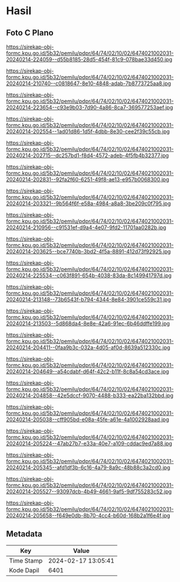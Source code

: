 # Hasil

## Foto C Plano

https://sirekap-obj-formc.kpu.go.id/5b32/pemilu/pdpr/64/74/02/10/02/6474021002031-20240214-224059--d55b8185-28d5-454f-81c9-078bae33d450.jpg

https://sirekap-obj-formc.kpu.go.id/5b32/pemilu/pdpr/64/74/02/10/02/6474021002031-20240214-210740--c0818647-8e10-4848-adab-7b8773725aa8.jpg

https://sirekap-obj-formc.kpu.go.id/5b32/pemilu/pdpr/64/74/02/10/02/6474021002031-20240214-223654--c93e9b03-7d90-4a86-8ca7-369577253aef.jpg

https://sirekap-obj-formc.kpu.go.id/5b32/pemilu/pdpr/64/74/02/10/02/6474021002031-20240214-202554--1ad01d86-1d5f-4dbb-8e30-cee2f39c55cb.jpg

https://sirekap-obj-formc.kpu.go.id/5b32/pemilu/pdpr/64/74/02/10/02/6474021002031-20240214-202715--dc257bd1-f8d4-4572-adeb-4f5fb4b32377.jpg

https://sirekap-obj-formc.kpu.go.id/5b32/pemilu/pdpr/64/74/02/10/02/6474021002031-20240214-202831--92fa2f60-6251-49f8-ae13-e957b0068300.jpg

https://sirekap-obj-formc.kpu.go.id/5b32/pemilu/pdpr/64/74/02/10/02/6474021002031-20240214-203321--9b564f6f-e58a-4984-a8a8-3be209c0f795.jpg

https://sirekap-obj-formc.kpu.go.id/5b32/pemilu/pdpr/64/74/02/10/02/6474021002031-20240214-210956--c91531ef-d9a4-4e07-9fd2-11701aa0282b.jpg

https://sirekap-obj-formc.kpu.go.id/5b32/pemilu/pdpr/64/74/02/10/02/6474021002031-20240214-203625--bce7740b-3bd2-4f5a-8891-412d73f92925.jpg

https://sirekap-obj-formc.kpu.go.id/5b32/pemilu/pdpr/64/74/02/10/02/6474021002031-20240214-225534--c063f891-654b-4038-83da-8c149941797d.jpg

https://sirekap-obj-formc.kpu.go.id/5b32/pemilu/pdpr/64/74/02/10/02/6474021002031-20240214-213148--73b6543f-b794-4344-8e84-3901ce559c31.jpg

https://sirekap-obj-formc.kpu.go.id/5b32/pemilu/pdpr/64/74/02/10/02/6474021002031-20240214-213503--5d868da4-8e8e-42a6-91ec-6b46ddffe199.jpg

https://sirekap-obj-formc.kpu.go.id/5b32/pemilu/pdpr/64/74/02/10/02/6474021002031-20240214-204411--0faa9b3c-032a-4d05-af0d-8639a512330c.jpg

https://sirekap-obj-formc.kpu.go.id/5b32/pemilu/pdpr/64/74/02/10/02/6474021002031-20240214-204649--a54cdabf-d64f-42c2-b11f-8c8a54cd3ace.jpg

https://sirekap-obj-formc.kpu.go.id/5b32/pemilu/pdpr/64/74/02/10/02/6474021002031-20240214-204858--42e5dccf-9070-4488-b333-ea22ba132bbd.jpg

https://sirekap-obj-formc.kpu.go.id/5b32/pemilu/pdpr/64/74/02/10/02/6474021002031-20240214-205038--cff905bd-e08a-45fe-a61e-4a1002928aad.jpg

https://sirekap-obj-formc.kpu.go.id/5b32/pemilu/pdpr/64/74/02/10/02/6474021002031-20240214-205224--47ab27b7-e33a-40e7-a109-cddac9ed7a88.jpg

https://sirekap-obj-formc.kpu.go.id/5b32/pemilu/pdpr/64/74/02/10/02/6474021002031-20240214-205345--afd1df3b-6c16-4a79-8a9c-48b88c3a2cd0.jpg

https://sirekap-obj-formc.kpu.go.id/5b32/pemilu/pdpr/64/74/02/10/02/6474021002031-20240214-205527--93097dcb-4b49-4661-9af5-9df755283c52.jpg

https://sirekap-obj-formc.kpu.go.id/5b32/pemilu/pdpr/64/74/02/10/02/6474021002031-20240214-205658--f649e0db-8b70-4cc4-b60d-168b2a1f6e4f.jpg


## Metadata

| Key        | Value               |
| ---------- | ------------------- |
| Time Stamp | 2024-02-17 13:05:41 |
| Kode Dapil | 6401                |



